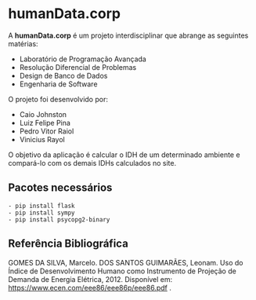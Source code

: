 # humanData.corp
A **humanData.corp** é um projeto interdisciplinar que abrange as seguintes matérias:
* Laboratório de Programação Avançada
* Resolução Diferencial de Problemas
* Design de Banco de Dados
* Engenharia de Software

O projeto foi desenvolvido por:
* Caio Johnston
* Luiz Felipe Pina
* Pedro Vitor Raiol
* Vinicius Rayol

O objetivo da aplicação é calcular o IDH de um determinado ambiente e
compará-lo com os demais IDHs calculados no site.

## Pacotes necessários
```
- pip install flask
- pip install sympy
- pip install psycopg2-binary
```

## Referência Bibliográfica
GOMES DA SILVA, Marcelo. DOS SANTOS GUIMARÃES, Leonam. Uso do Índice de Desenvolvimento Humano como Instrumento de Projeção de Demanda de Energia Elétrica, 2012. Disponível em: https://www.ecen.com/eee86/eee86p/eee86.pdf .

